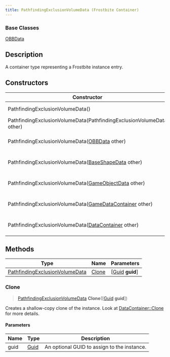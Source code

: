 ```yaml
---
title: PathfindingExclusionVolumeData (Frostbite Container)
---
```

### Base Classes

[OBBData](OBBData)

## Description

A container type representing a Frostbite instance entry.

## Constructors

| Constructor                                                                               | Description                                                                                                                                         |
| ----------------------------------------------------------------------------------------- | --------------------------------------------------------------------------------------------------------------------------------------------------- |
| PathfindingExclusionVolumeData()                                                          | Create a new instance of this container type.                                                                                                       |
| PathfindingExclusionVolumeData(PathfindingExclusionVolumeData other)                      | Create a reference copy of an instance of the same type.                                                                                            |
| PathfindingExclusionVolumeData([OBBData](OBBData) other)                                  | Upcast an instance of type [OBBData](OBBData) to [PathfindingExclusionVolumeData](PathfindingExclusionVolumeData).                                  |
| PathfindingExclusionVolumeData([BaseShapeData](BaseShapeData) other)                      | Upcast an instance of type [BaseShapeData](BaseShapeData) to [PathfindingExclusionVolumeData](PathfindingExclusionVolumeData).                      |
| PathfindingExclusionVolumeData([GameObjectData](GameObjectData) other)                    | Upcast an instance of type [GameObjectData](GameObjectData) to [PathfindingExclusionVolumeData](PathfindingExclusionVolumeData).                    |
| PathfindingExclusionVolumeData([GameDataContainer](GameDataContainer) other)              | Upcast an instance of type [GameDataContainer](GameDataContainer) to [PathfindingExclusionVolumeData](PathfindingExclusionVolumeData).              |
| PathfindingExclusionVolumeData([DataContainer](/vext/ref/cls/shr/datacontainer) other) | Upcast an instance of type [DataContainer](/vext/ref/cls/shr/datacontainer) to [PathfindingExclusionVolumeData](PathfindingExclusionVolumeData). |

## Methods

| Type                                                             | Name            | Parameters                                     |
| ---------------------------------------------------------------- | --------------- | ---------------------------------------------- |
| [PathfindingExclusionVolumeData](PathfindingExclusionVolumeData) | [Clone](#clone) | \[[Guid](/vext/ref/cls/shr/guid) **guid**\] |

### Clone

> [PathfindingExclusionVolumeData](PathfindingExclusionVolumeData) **Clone**(\[[Guid](/vext/ref/cls/shr/guid) **guid**\])

Creates a shallow-copy clone of the instance. Look at [DataContainer::Clone](/vext/ref/cls/shr/datacontainer#clone) for more details.

#### Parameters

| Name | Type         | Description                                 |
| ---- | ------------ | ------------------------------------------- |
| guid | [Guid](Guid) | An optional GUID to assign to the instance. |
